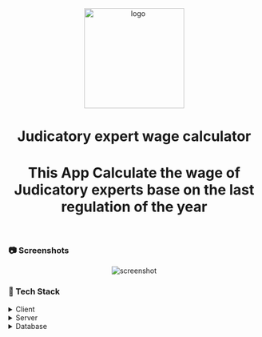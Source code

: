 
<div align="center">

  <img src="https://amazone-clone.storage.iran.liara.space/judge.png" alt="logo" width="200" height="auto" />
  <h1>Judicatory expert wage calculator</h1>
  <h1>This App Calculate the wage of Judicatory experts base on the last regulation of the year </h1>
  
  

</div>

<br />



<!-- Screenshots -->
### :camera: Screenshots

<div align="center"> 
 <img src="https://amazone-clone.storage.iran.liara.space/karshenasi.png" alt="screenshot" />
</div>



<!-- TechStack -->
### :space_invader: Tech Stack

<details>
  <summary>Client</summary>
  <ul>
    <li><a href="https://flutter.dev/">Flutter</a></li>
    <li><a href="https://bloclibrary.dev/#/">Bloc State Manager</a></li>
  </ul>
</details>

<details>
  <summary>Server</summary>
  <ul>
    <li><a href="https://nodejs.org/en">Node.js</a></li>
    <li><a href="https://expressjs.com/">Express.js</a></li>
  </ul>
</details>

<details>
<summary>Database</summary>
  <ul>
    <li><a href="https://www.mongodb.com/">MongoDB</a></li>
  </ul>
</details>


